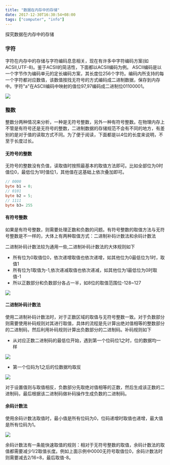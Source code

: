 ```yaml
---
title: "数据在内存中的存储"
date: 2017-12-30T16:30:54+08:00
tags: ["computer", "info"]
---
```

探究数据在内存中的存储
<!--more-->

### 字符
字符在内存中的存储与字符编码息息相关，现在有许多中字符编码方案(如ACSII,UTF-8)。鉴于ACSII的简洁性，下面都以ACSII编码为例。
ASCII编码是以一个字节作为编码单元的定长编码方案，其长度位256个字符。编码内所支持的每一个字符都对应数值，该数值按找无符号的方式编码成二进制数据，保存到内存中。字符"a"在ASCII编码中映射的值位97,97编码成二进制位01100001。

![](/assets/img/computer/binary08.png)

### 整数
整数分两种情况来分析，一种是无符号整数，另外一种有符号整数。在物理内存上不管是有符号还是无符号的整数，二进制数据的存储规范不会有不同的地方，有差别的是对于值的读取方式不同。为了便于阅读，下面都是以4位的长度来说明，不至于长度过长。

#### 无符号的整数
无符号的整数没有负值，读取值时按照最基本的取值方法即可。比如全部位为0时值位0，最低位为1时值位1，其他值在这基础上依次叠加即可。

``` java
// 0000
byte b1 = 0;
// 0101
byte b2 = 5; 
// 1111
byte b3= 255
```

#### 有符号整数
如果是有符号整数，则需要处理正数和负数的问题。有符号整数的取值方法与无符号整数是不一样的，大体上有两种取值方式：二进制补码计数法和余码计数法

二进制补码计数法较为通用一些,二进制补码计数法的大体规则如下

+ 所有位为0取值位0，依次递增取值也依次递增，如其他位为0最低位为1时，取值1
+ 所有位为1取值为-1,依次递减取值也依次递减，如其他位为1最低位为0时取值-1
+ 所以正数部分和负数部分各占一半，如8位的取值范围位-128~127

![](/assets/img/computer/binary04.png)

#### 二进制补码计数法
使用二进制补码计数法时，对于正数区域的取值与无符号整数一致。对于负数部分则需要使用补码规则对其进行取值，具体的流程是先计算出绝对值相等的整数部分的二进制码，然后利用补码规则计算出负数部分的二进制码。补码规则如下

+ 从对应正数二进制码的最低位开始，遇到第一个位码位1之时，位的数据均一样

![](/assets/img/computer/binary05.png)

+ 第一个位码为1之后的位数据均取反

![](/assets/img/computer/binary06.png)

对于设置值则与取值相反，负数部分先取绝对值相等的正数，然后生成该正数的二进制码，最后根据该二进制码做补码操作生成负数的二进制码。

#### 余码计数法
使用余码计数法取值时，最小值是所有位码为0，位码递增时取值也递增，最大值是所有位码为1。

![](/assets/img/computer/binary07.png)

余码计数法有一条能快速取值的规则：相对于无符号整数的取值，余码计数法的取值都需要减少1/2取值长度。例如上面示例中0000无符号取值位0，余码计数法时则需要减去2/16=8，最后取值-8。
